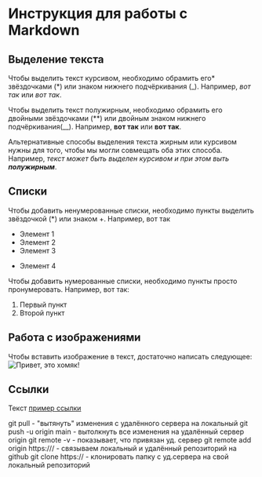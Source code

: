 # Инструкция для работы с Markdown

## Выделение текста

Чтобы выделить текст курсивом, необходимо обрамить его* звёздочками (*) или  знаком нижнего подчёркивания (_). Например, *вот так* или _вот так_.

Чтобы выделить текст полужирным, необходимо обрамить его двойными звёздочками (**) или двойным знаком нижнего подчёркивания(__). Например, **вот так** или __вот так__.

Альтернативные способы выделения текста жирным или курсивом нужны для того, чтобы мы могли совмещать оба этих способа. Например, _текст может быть выделен курсивом и при этом выть **полужирным**_.

## Списки

Чтобы добавить ненумерованные списки, необходимо пункты выделить звёздочкой (*) или знаком +. Например, вот так
* Элемент 1
* Элемент 2
* Элемент 3
+ Элемент 4

Чтобы добавить нумерованные списки, необходимо пункты просто пронумеровать. Например, вот так:
1. Первый пункт
2. Второй пункт

## Работа с изображениями

Чтобы вставить изображение в текст, достаточно написать следующее: 
![Привет, это хомяк!](хомяк.jpg)


## Ссылки
Текст [пример ссылки](http.example.com "Всплывающая подсказка")


git pull - "вытянуть" изменения с удалённого сервера на локальный
git push -u origin main - вытолкнуть все изменения на удалённый сервер origin
git remote -v - показывает, что привязан уд. сервер
git remote add origin https:/// - связываем локальный и удалённый репозиторий на github
git clone https:// - клонировать папку с уд.сервера на свой локальный репозиторий

